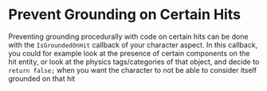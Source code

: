 
# Prevent Grounding on Certain Hits

Preventing grounding procedurally with code on certain hits can be done with the `IsGroundedOnHit` callback of your character aspect. In this callback, you could for example look at the presence of certain components on the hit entity, or look at the physics tags/categories of that object, and decide to `return false;` when you want the character to not be able to consider itself grounded on that hit